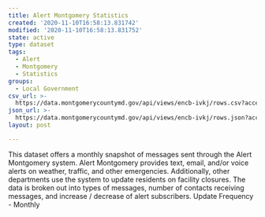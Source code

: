 ```yaml
---
title: Alert Montgomery Statistics
created: '2020-11-10T16:58:13.831742'
modified: '2020-11-10T16:58:13.831752'
state: active
type: dataset
tags:
  - Alert
  - Montgomery
  - Statistics
groups:
  - Local Government
csv_url: >-
  https://data.montgomerycountymd.gov/api/views/encb-ivkj/rows.csv?accessType=DOWNLOAD
json_url: >-
  https://data.montgomerycountymd.gov/api/views/encb-ivkj/rows.json?accessType=DOWNLOAD
layout: post

---
```

This dataset offers a monthly snapshot of messages sent through the Alert Montgomery system. Alert Montgomery provides text, email, and/or voice alerts on weather, traffic, and other emergencies. Additionally, other departments use the system to update residents on facility closures. The data is broken out into types of messages, number of contacts receiving messages, and increase / decrease of alert subscribers.
Update Frequency - Monthly
